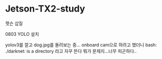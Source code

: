 # Jetson-TX2-study
젯슨 삽질

0803
YOLO 설치

yolov3를 깔고 dog.jpg를 돌려보는 중...
onboard cam으로 하려고 했더니 bash: ./darknet: is a directory 라고 자꾸 뜬다
뭐가 문제지...너무 피곤하다..
